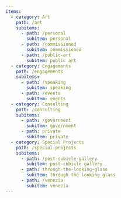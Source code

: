 ```yaml
---
items:
  - category: Art
    path: /art
    subitems:
      - path: /personal
        subitem: personal
      - path: /commissioned
        subitem: commissioned
      - path: /public-art
        subitem: public art
  - category: Engagements
    path: /engagements
    subitems:
      - path: /speaking
        subitem: speaking
      - path: /events
        subitem: events
  - category: Consulting
    path: /consulting
    subitems:
      - path: /government
        subitem: government
      - path: private
        subitem: private
  - category: Special Projects
    path: /special-projects
    subitems:
      - path: /post-cubicle-gallery
        subitem: post-cubicle gallery
      - path: through-the-looking-glass
        subitem: through the looking glass
      - path: /venezia
        subitem: venezia
---
```


